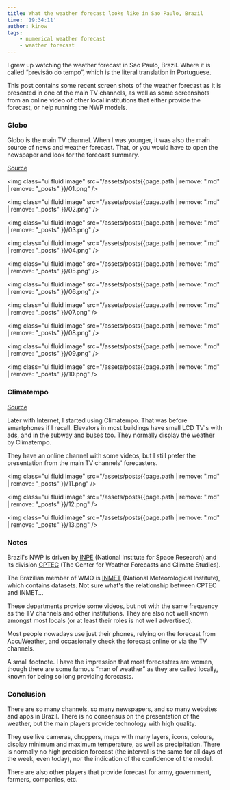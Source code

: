```yaml
---
title: What the weather forecast looks like in Sao Paulo, Brazil
time: '19:34:11'
author: kinow
tags:
    - numerical weather forecast
    - weather forecast
---
```


I grew up watching the weather forecast in Sao Paulo, Brazil. Where it is
called &ldquo;previs&atilde;o do tempo&rdquo;, which is the literal translation
in Portuguese.

This post contains some recent screen shots of the weather forecast as it is
presented in one of the main TV channels, as well as some screenshots from an
online video of other local institutions that either provide the forecast, or
help running the NWP models.

<!-- more -->

### Globo

Globo is the main TV channel. When I was younger, it was also the main source
of news and weather forecast. That, or you would have to open the newspaper and
look for the forecast summary.

[Source](https://www.youtube.com/watch?v=dBcOLbpTGRE)


<img class="ui fluid image" src="/assets/posts{{page.path | remove: ".md" | remove: "_posts" }}/01.png" />



<img class="ui fluid image" src="/assets/posts{{page.path | remove: ".md" | remove: "_posts" }}/02.png" />



<img class="ui fluid image" src="/assets/posts{{page.path | remove: ".md" | remove: "_posts" }}/03.png" />



<img class="ui fluid image" src="/assets/posts{{page.path | remove: ".md" | remove: "_posts" }}/04.png" />



<img class="ui fluid image" src="/assets/posts{{page.path | remove: ".md" | remove: "_posts" }}/05.png" />



<img class="ui fluid image" src="/assets/posts{{page.path | remove: ".md" | remove: "_posts" }}/06.png" />



<img class="ui fluid image" src="/assets/posts{{page.path | remove: ".md" | remove: "_posts" }}/07.png" />



<img class="ui fluid image" src="/assets/posts{{page.path | remove: ".md" | remove: "_posts" }}/08.png" />



<img class="ui fluid image" src="/assets/posts{{page.path | remove: ".md" | remove: "_posts" }}/09.png" />



<img class="ui fluid image" src="/assets/posts{{page.path | remove: ".md" | remove: "_posts" }}/10.png" />


### Climatempo

[Source](https://www.youtube.com/watch?v=TsdQtPYF8Qo)

Later with Internet, I started using Climatempo. That was before smartphones if I recall.
Elevators in most buildings have small LCD TV's with ads, and in the subway and buses too.
They normally display the weather by Climatempo.

They have an online channel with some videos, but I still prefer the presentation from the
main TV channels' forecasters.


<img class="ui fluid image" src="/assets/posts{{page.path | remove: ".md" | remove: "_posts" }}/11.png" />



<img class="ui fluid image" src="/assets/posts{{page.path | remove: ".md" | remove: "_posts" }}/12.png" />



<img class="ui fluid image" src="/assets/posts{{page.path | remove: ".md" | remove: "_posts" }}/13.png" />


### Notes

Brazil's NWP is driven by [INPE](https://inpe.br) (National Institute
for Space Research) and its division [CPTEC](https://www.cptec.inpe.br/)
(The Center for Weather Forecasts and Climate Studies).

The Brazilian member of WMO is [INMET](http://www.inmet.gov.br)
(National Meteorological Institute), which contains datasets. Not sure what's
the relationship between CPTEC and INMET...

These departments provide some videos, but not with the same frequency as
the TV channels and other institutions. They are also not well known amongst
most locals (or at least their roles is not well advertised).

Most people nowadays use just their phones, relying on the forecast
from AccuWeather, and occasionally check the forecast online or via the
TV channels.

A small footnote. I have the impression that most forecasters are women, though
there are some famous &ldquo;man of weather&rdquo; as they are called locally, known for
being so long providing forecasts.

### Conclusion

There are so many channels, so many newspapers, and so many websites and apps
in Brazil. There is no consensus on the presentation of the weather, but the
main players provide technology with high quality.

They use live cameras, choppers, maps with many layers, icons, colours, display
minimum and maximum temperature, as well as precipitation. There is normally no
high precision forecast (the interval is the same for all days of the week,
even today), nor the indication of the confidence of the model.

There are also other players that provide forecast for army, government, farmers,
companies, etc.
